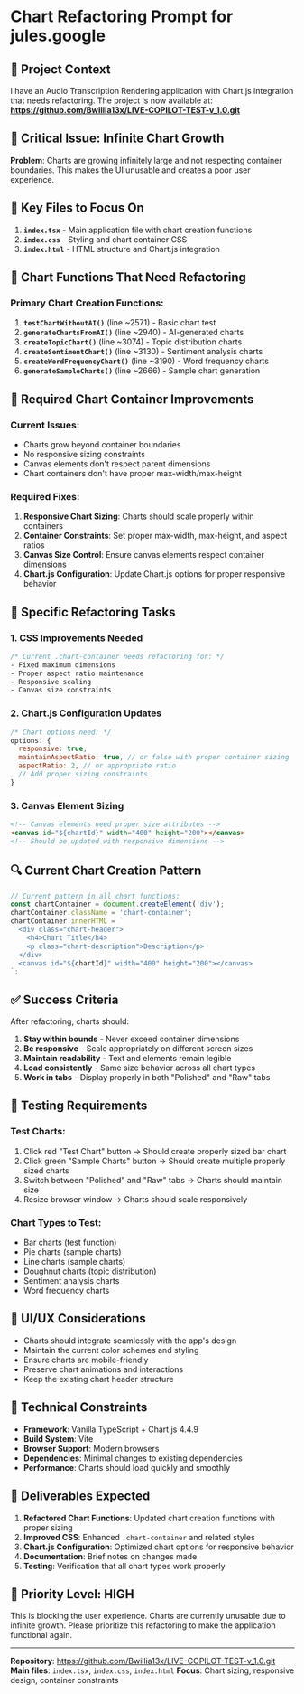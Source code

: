 # Chart Refactoring Prompt for jules.google

## 🎯 Project Context

I have an Audio Transcription Rendering application with Chart.js integration that needs refactoring. The project is now available at: **https://github.com/Bwillia13x/LIVE-COPILOT-TEST-v_1.0.git**

## 🐛 Critical Issue: Infinite Chart Growth

**Problem**: Charts are growing infinitely large and not respecting container boundaries. This makes the UI unusable and creates a poor user experience.

## 📁 Key Files to Focus On

1. **`index.tsx`** - Main application file with chart creation functions
2. **`index.css`** - Styling and chart container CSS
3. **`index.html`** - HTML structure and Chart.js integration

## 🔧 Chart Functions That Need Refactoring

### Primary Chart Creation Functions:
1. **`testChartWithoutAI()`** (line ~2571) - Basic chart test
2. **`generateChartsFromAI()`** (line ~2940) - AI-generated charts
3. **`createTopicChart()`** (line ~3074) - Topic distribution charts
4. **`createSentimentChart()`** (line ~3130) - Sentiment analysis charts
5. **`createWordFrequencyChart()`** (line ~3190) - Word frequency charts
6. **`generateSampleCharts()`** (line ~2666) - Sample chart generation

## 🎨 Required Chart Container Improvements

### Current Issues:
- Charts grow beyond container boundaries
- No responsive sizing constraints
- Canvas elements don't respect parent dimensions
- Chart containers don't have proper max-width/max-height

### Required Fixes:
1. **Responsive Chart Sizing**: Charts should scale properly within containers
2. **Container Constraints**: Set proper max-width, max-height, and aspect ratios
3. **Canvas Size Control**: Ensure canvas elements respect container dimensions
4. **Chart.js Configuration**: Update Chart.js options for proper responsive behavior

## 🎯 Specific Refactoring Tasks

### 1. CSS Improvements Needed
```css
/* Current .chart-container needs refactoring for: */
- Fixed maximum dimensions
- Proper aspect ratio maintenance
- Responsive scaling
- Canvas size constraints
```

### 2. Chart.js Configuration Updates
```javascript
/* Chart options need: */
options: {
  responsive: true,
  maintainAspectRatio: true, // or false with proper container sizing
  aspectRatio: 2, // or appropriate ratio
  // Add proper sizing constraints
}
```

### 3. Canvas Element Sizing
```html
<!-- Canvas elements need proper size attributes -->
<canvas id="${chartId}" width="400" height="200"></canvas>
<!-- Should be updated with responsive dimensions -->
```

## 🔍 Current Chart Creation Pattern
```javascript
// Current pattern in all chart functions:
const chartContainer = document.createElement('div');
chartContainer.className = 'chart-container';
chartContainer.innerHTML = `
  <div class="chart-header">
    <h4>Chart Title</h4>
    <p class="chart-description">Description</p>
  </div>
  <canvas id="${chartId}" width="400" height="200"></canvas>
`;
```

## ✅ Success Criteria

After refactoring, charts should:
1. **Stay within bounds** - Never exceed container dimensions
2. **Be responsive** - Scale appropriately on different screen sizes
3. **Maintain readability** - Text and elements remain legible
4. **Load consistently** - Same size behavior across all chart types
5. **Work in tabs** - Display properly in both "Polished" and "Raw" tabs

## 🧪 Testing Requirements

### Test Charts:
1. Click red "Test Chart" button → Should create properly sized bar chart
2. Click green "Sample Charts" button → Should create multiple properly sized charts
3. Switch between "Polished" and "Raw" tabs → Charts should maintain size
4. Resize browser window → Charts should scale responsively

### Chart Types to Test:
- Bar charts (test function)
- Pie charts (sample charts)
- Line charts (sample charts) 
- Doughnut charts (topic distribution)
- Sentiment analysis charts
- Word frequency charts

## 🎨 UI/UX Considerations

- Charts should integrate seamlessly with the app's design
- Maintain the current color schemes and styling
- Ensure charts are mobile-friendly
- Preserve chart animations and interactions
- Keep the existing chart header structure

## 🔧 Technical Constraints

- **Framework**: Vanilla TypeScript + Chart.js 4.4.9
- **Build System**: Vite
- **Browser Support**: Modern browsers
- **Dependencies**: Minimal changes to existing dependencies
- **Performance**: Charts should load quickly and smoothly

## 📝 Deliverables Expected

1. **Refactored Chart Functions**: Updated chart creation functions with proper sizing
2. **Improved CSS**: Enhanced `.chart-container` and related styles
3. **Chart.js Configuration**: Optimized chart options for responsive behavior
4. **Documentation**: Brief notes on changes made
5. **Testing**: Verification that all chart types work properly

## 🚀 Priority Level: HIGH

This is blocking the user experience. Charts are currently unusable due to infinite growth. Please prioritize this refactoring to make the application functional again.

---

**Repository**: https://github.com/Bwillia13x/LIVE-COPILOT-TEST-v_1.0.git
**Main files**: `index.tsx`, `index.css`, `index.html`
**Focus**: Chart sizing, responsive design, container constraints
